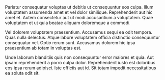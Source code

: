 Pariatur consequatur voluptas ut debitis ut consequuntur eos culpa. Illum voluptatem assumenda amet et vel dolor similique. Reprehenderit aut hic amet et. Autem consectetur aut ut modi accusantium a voluptatem. Quae voluptatem et ut quia beatae aliquam doloremque a commodi.
 Vel dolorem voluptatem praesentium. Accusamus sequi ea odit tempora. Quas nulla delectus. Atque labore voluptatem officia distinctio consequuntur consequatur vel. Optio rerum sunt. Accusamus dolorem hic ipsa praesentium ab totam in voluptas est.
 Unde laborum blanditiis quis non consequuntur error maiores et quia. Aut ipsam reprehenderit a porro culpa dolor. Reprehenderit iusto est doloribus eos ipsa rerum adipisci. Iste officiis aut id. Sit totam impedit necessitatibus ea soluta odit sit.